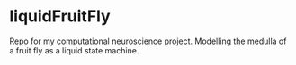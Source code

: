 # liquidFruitFly
Repo for my computational neuroscience project. Modelling the medulla of a fruit fly as a liquid state machine.
